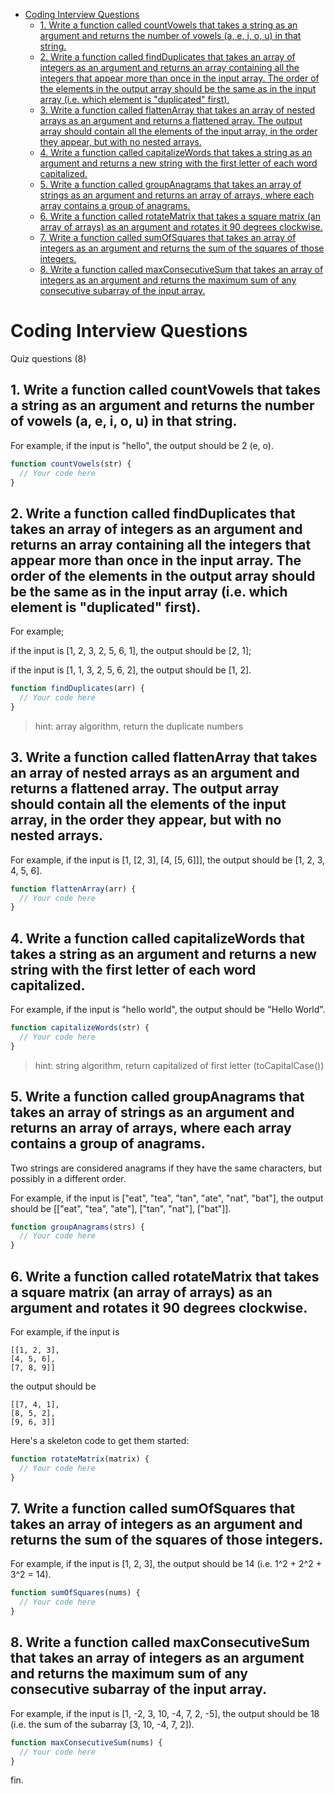 - [Coding Interview Questions](#coding-interview-questions)
  - [1. Write a function called countVowels that takes a string as an argument and returns the number of vowels (a, e, i, o, u) in that string.](#1-write-a-function-called-countvowels-that-takes-a-string-as-an-argument-and-returns-the-number-of-vowels-a-e-i-o-u-in-that-string)
  - [2. Write a function called findDuplicates that takes an array of integers as an argument and returns an array containing all the integers that appear more than once in the input array. The order of the elements in the output array should be the same as in the input array (i.e. which element is "duplicated" first).](#2-write-a-function-called-findduplicates-that-takes-an-array-of-integers-as-an-argument-and-returns-an-array-containing-all-the-integers-that-appear-more-than-once-in-the-input-array-the-order-of-the-elements-in-the-output-array-should-be-the-same-as-in-the-input-array-ie-which-element-is-duplicated-first)
  - [3. Write a function called flattenArray that takes an array of nested arrays as an argument and returns a flattened array. The output array should contain all the elements of the input array, in the order they appear, but with no nested arrays.](#3-write-a-function-called-flattenarray-that-takes-an-array-of-nested-arrays-as-an-argument-and-returns-a-flattened-array-the-output-array-should-contain-all-the-elements-of-the-input-array-in-the-order-they-appear-but-with-no-nested-arrays)
  - [4. Write a function called capitalizeWords that takes a string as an argument and returns a new string with the first letter of each word capitalized.](#4-write-a-function-called-capitalizewords-that-takes-a-string-as-an-argument-and-returns-a-new-string-with-the-first-letter-of-each-word-capitalized)
  - [5. Write a function called groupAnagrams that takes an array of strings as an argument and returns an array of arrays, where each array contains a group of anagrams.](#5-write-a-function-called-groupanagrams-that-takes-an-array-of-strings-as-an-argument-and-returns-an-array-of-arrays-where-each-array-contains-a-group-of-anagrams)
  - [6. Write a function called rotateMatrix that takes a square matrix (an array of arrays) as an argument and rotates it 90 degrees clockwise.](#6-write-a-function-called-rotatematrix-that-takes-a-square-matrix-an-array-of-arrays-as-an-argument-and-rotates-it-90-degrees-clockwise)
  - [7. Write a function called sumOfSquares that takes an array of integers as an argument and returns the sum of the squares of those integers.](#7-write-a-function-called-sumofsquares-that-takes-an-array-of-integers-as-an-argument-and-returns-the-sum-of-the-squares-of-those-integers)
  - [8. Write a function called maxConsecutiveSum that takes an array of integers as an argument and returns the maximum sum of any consecutive subarray of the input array.](#8-write-a-function-called-maxconsecutivesum-that-takes-an-array-of-integers-as-an-argument-and-returns-the-maximum-sum-of-any-consecutive-subarray-of-the-input-array)

# Coding Interview Questions

Quiz questions (8)

## 1. Write a function called countVowels that takes a string as an argument and returns the number of vowels (a, e, i, o, u) in that string.

For example, if the input is "hello", the output should be 2 (e, o).

```javascript
function countVowels(str) {
  // Your code here
}
```

## 2. Write a function called findDuplicates that takes an array of integers as an argument and returns an array containing all the integers that appear more than once in the input array. The order of the elements in the output array should be the same as in the input array (i.e. which element is "duplicated" first).

For example;

if the input is [1, 2, 3, 2, 5, 6, 1], the output should be [2, 1];

if the input is [1, 1, 3, 2, 5, 6, 2], the output should be [1, 2].

```javascript
function findDuplicates(arr) {
  // Your code here
}
```

> hint: array algorithm, return the duplicate numbers

## 3. Write a function called flattenArray that takes an array of nested arrays as an argument and returns a flattened array. The output array should contain all the elements of the input array, in the order they appear, but with no nested arrays.

For example, if the input is [1, [2, 3], [4, [5, 6]]], the output should be [1, 2, 3, 4, 5, 6].

```javascript
function flattenArray(arr) {
  // Your code here
}
```

## 4. Write a function called capitalizeWords that takes a string as an argument and returns a new string with the first letter of each word capitalized.

For example, if the input is "hello world", the output should be "Hello World".

```javascript
function capitalizeWords(str) {
  // Your code here
}
```

> hint: string algorithm, return capitalized of first letter (toCapitalCase())

## 5. Write a function called groupAnagrams that takes an array of strings as an argument and returns an array of arrays, where each array contains a group of anagrams.

Two strings are considered anagrams if they have the same characters, but possibly in a different order.

For example, if the input is ["eat", "tea", "tan", "ate", "nat", "bat"], the output should be [["eat", "tea", "ate"], ["tan", "nat"], ["bat"]].

```javascript
function groupAnagrams(strs) {
  // Your code here
}
```

## 6. Write a function called rotateMatrix that takes a square matrix (an array of arrays) as an argument and rotates it 90 degrees clockwise.

For example, if the input is
```
[[1, 2, 3],
[4, 5, 6],
[7, 8, 9]]
```

the output should be
```
[[7, 4, 1],
[8, 5, 2],
[9, 6, 3]]
```

Here's a skeleton code to get them started:

```javascript
function rotateMatrix(matrix) {
  // Your code here
}
```

## 7. Write a function called sumOfSquares that takes an array of integers as an argument and returns the sum of the squares of those integers.

For example, if the input is [1, 2, 3], the output should be 14 (i.e. 1^2 + 2^2 + 3^2 = 14).

```javascript
function sumOfSquares(nums) {
  // Your code here
}
```

## 8. Write a function called maxConsecutiveSum that takes an array of integers as an argument and returns the maximum sum of any consecutive subarray of the input array.

For example, if the input is [1, -2, 3, 10, -4, 7, 2, -5], the output should be 18 (i.e. the sum of the subarray [3, 10, -4, 7, 2]).

```javascript
function maxConsecutiveSum(nums) {
  // Your code here
}
```

fin.